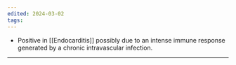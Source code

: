 ```yaml
---
edited: 2024-03-02
tags:
---
```

- Positive in [[Endocarditis]] possibly due to an intense immune response generated by a chronic intravascular infection.

---
